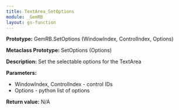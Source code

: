 ```yaml
---
title: TextArea_SetOptions
module: _GemRB
layout: gs-function
---
```


**Prototype:** GemRB.SetOptions (WindowIndex, ControlIndex, Options)

**Metaclass Prototype:** SetOptions (Options)

**Description:** Set the selectable options for the TextArea

**Parameters:** 
  * WindowIndex, ControlIndex - control IDs
  * Options - python list of options

**Return value:** N/A
